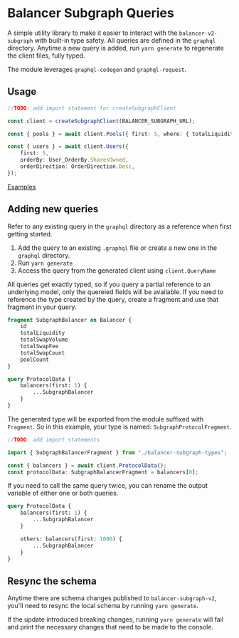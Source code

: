 # Balancer Subgraph Queries

A simple utility library to make it easier to interact with the `balancer-v2-subgraph` with built-in type safety. All queries are defined in the `graphql` directory.
Anytime a new query is added, run `yarn generate` to regenerate the client files, fully typed.

The module leverages `graphql-codegen` and `graphql-request`.

## Usage

```ts
//TODO: add import statement for createSubgraphClient

const client = createSubgraphClient(BALANCER_SUBGRAPH_URL);

const { pools } = await client.Pools({ first: 5, where: { totalLiquidity_gt: '1' } });

const { users } = await client.Users({
    first: 5,
    orderBy: User_OrderBy.SharesOwned,
    orderDirection: OrderDirection.Desc,
});
```

[Examples](./examples/subgraph-queries.ts)

## Adding new queries

Refer to any existing query in the `graphql` directory as a reference when first getting started.

1. Add the query to an existing `.graphql` file or create a new one in the `graphql` directory.
2. Run `yarn generate`
3. Access the query from the generated client using `client.QueryName`

All queries get exactly typed, so if you query a partial reference to an underlying model, only the quereied fields will be available. If you need to reference the type created by the query, create a fragment and use that fragment in your query.

```graphql
fragment SubgraphBalancer on Balancer {
    id
    totalLiquidity
    totalSwapVolume
    totalSwapFee
    totalSwapCount
    poolCount
}

query ProtocolData {
    balancers(first: 1) {
        ...SubgraphBalancer
    }
}
```

The generated type will be exported from the module suffixed with `Fragment`. So in this example, your type is named: `SubgraphProtocolFragment`.

```ts
//TODO: add import statements

import { SubgraphBalancerFragment } from "./balancer-subgraph-types";

const { balancers } = await client.ProtocolData();
const protocolData: SubgraphBalancerFragment = balancers[0];
```

If you need to call the same query twice, you can rename the output variable of either one or both queries.

```graphql
query ProtocolData {
    balancers(first: 1) {
        ...SubgraphBalancer
    }

    others: balancers(first: 1000) {
        ...SubgraphBalancer
    }
}
```


## Resync the schema

Anytime there are schema changes published to `balancer-subgraph-v2`, you'll need to resync the local schema by running `yarn generate`.

If the update introduced breaking changes, running `yarn generate` will fail and print the necessary changes that need to be made to the console.

